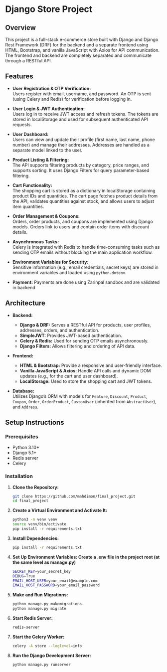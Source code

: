# Django Store Project

## Overview
This project is a full-stack e-commerce store built with Django and Django Rest Framework (DRF) for the backend and a separate frontend using HTML, Bootstrap, and vanilla JavaScript with Axios for API communication. The frontend and backend are completely separated and communicate through a RESTful API.

## Features
- **User Registration & OTP Verification:**  
  Users register with email, username, and password. An OTP is sent (using Celery and Redis) for verification before logging in.
  
- **User Login & JWT Authentication:**  
  Users log in to receive JWT access and refresh tokens. The tokens are stored in localStorage and used for subsequent authenticated API requests.
  
- **User Dashboard:**  
  Users can view and update their profile (first name, last name, phone number) and manage their addresses. Addresses are handled as a separate model linked to the user.
  
- **Product Listing & Filtering:**  
  The API supports filtering products by category, price ranges, and supports sorting. It uses Django Filters for query parameter-based filtering.
  
- **Cart Functionality:**  
  The shopping cart is stored as a dictionary in localStorage containing product IDs and quantities. The cart page fetches product details from the API, validates quantities against stock, and allows users to adjust item quantities.
  
- **Order Management & Coupons:**  
  Orders, order products, and coupons are implemented using Django models. Orders link to users and contain order items with discount details.
  
- **Asynchronous Tasks:**  
  Celery is integrated with Redis to handle time-consuming tasks such as sending OTP emails without blocking the main application workflow.
  
- **Environment Variables for Security:**  
  Sensitive information (e.g., email credentials, secret keys) are stored in environment variables and loaded using `python-dotenv`.

- **Payment:**
  Payments are done using Zarinpal sandbox and are validated in backend

## Architecture
- **Backend:**  
  - **Django & DRF:** Serves a RESTful API for products, user profiles, addresses, orders, and authentication.
  - **SimpleJWT:** Provides JWT-based authentication.
  - **Celery & Redis:** Used for sending OTP emails asynchronously.
  - **Django Filters:** Allows filtering and ordering of API data.
  
- **Frontend:**  
  - **HTML & Bootstrap:** Provide a responsive and user-friendly interface.
  - **Vanilla JavaScript & Axios:** Handle API calls and dynamic DOM updates (e.g., for the cart and user dashboard).
  - **LocalStorage:** Used to store the shopping cart and JWT tokens.
  
- **Database:**  
  Utilizes Django’s ORM with models for `Feature`, `Discount`, `Product`, `Coupon`, `Order`, `OrderProduct`, `CustomUser` (inherited from `AbstractUser`), and `Address`.

## Setup Instructions

### Prerequisites
- Python 3.10+
- Django 5.1+
- Redis server
- Celery


### Installation

1. **Clone the Repository:**
   ```bash
   git clone https://github.com/mahdimon/final_project.git
   cd final_project

2. **Create a Virtual Environment and Activate It:**
   ```bash
   python3 -m venv venv
   source venv/bin/activate
   pip install -r requirements.txt

3. **Install Dependencies:**
   ```bash
   pip install -r requirements.txt

4. **Set Up Environment Variables: Create a .env file in the project root (at the same level as manage.py)**
   ```bash
   SECRET_KEY=your_secret_key
   DEBUG=True
   EMAIL_HOST_USER=your_email@example.com
   EMAIL_HOST_PASSWORD=your_email_password

5. **Make and Run Migrations:**
   ```bash
   python manage.py makemigrations
   python manage.py migrate

6. **Start Redis Server:**
   ```bash
   redis-server

7. **Start the Celery Worker:**
   ```bash
   celery -A store --loglevel=info

8. **Run the Django Development Server:**
   ```bash
   python manage.py runserver

